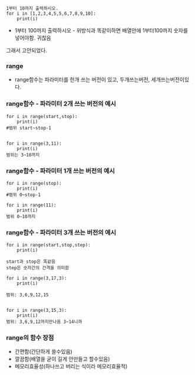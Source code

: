 
```
1부터 10까지 출력하시오.
for i in [1,2,3,4,5,5,6,7,8,9,10]:
	print(i)
```

- 1부터 100까지 출력하시오 - 위방식과 똑같이하면 배열안에 1부터100까지 숫자를 넣어야함. 귀찮음

그래서 고안되었다.
### range
- range함수는 파라미터를 한개 쓰는 버전이 있고, 두개쓰는버전, 세개쓰는버전이있다. 

### range함수 -  파라미터 2개 쓰는 버전의 예시
```
for i in range(start,stop):
	print(i)
#범위 start~stop-1


for i in range(3,11):
	print(i)
범위는 3~10까지
```

### range함수 -  파라미터 1개 쓰는 버전의 예시
```
for i in range(stop):
	print(i)
#범위 0~stop-1

for i in range(11):
	print(i)
범위 0~10까지
```

### range함수 - 파라미터 3개 쓰는 버전의 예시
```
for i in range(start,stop,step):
	print(i)

start과 stop은 똑같음
step은 숫자간의 간격을 의미함

for i in range(3,17,3):
	print(i)

범위: 3,6,9,12,15


for i in range(3,15,3):
	print(i)
범위: 3,6,9,12까지만나옴 3~14니까
```


### range의 함수 장점
- 간편함(간단하게 쓸수있음)
- 깔끔함(배열을 굳이 길게 안만들고 할수있음)
- 메모리효율성(하나쓰고 버리는 식이라 메모리효율적)